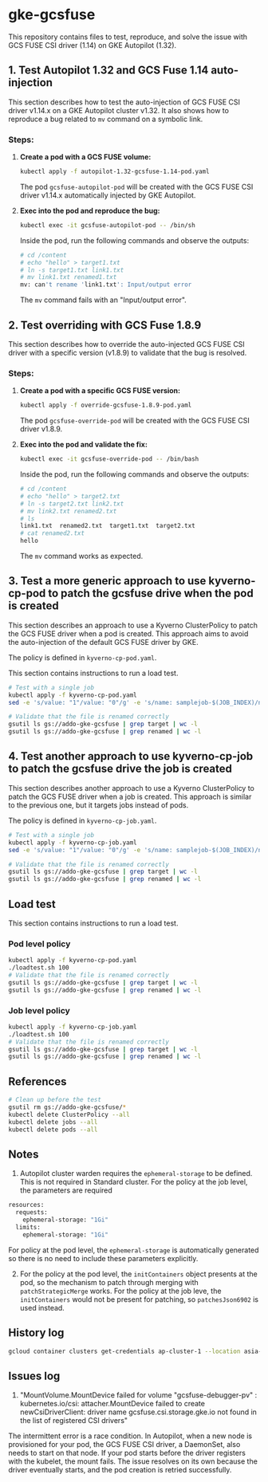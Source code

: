 # gke-gcsfuse

This repository contains files to test, reproduce, and solve the issue with GCS FUSE CSI driver (1.14) on GKE Autopilot (1.32).

## 1. Test Autopilot 1.32 and GCS Fuse 1.14 auto-injection

This section describes how to test the auto-injection of GCS FUSE CSI driver v1.14.x on a GKE Autopilot cluster v1.32.
It also shows how to reproduce a bug related to `mv` command on a symbolic link.

### Steps:

1.  **Create a pod with a GCS FUSE volume:**
    ```bash
    kubectl apply -f autopilot-1.32-gcsfuse-1.14-pod.yaml
    ```
    The pod `gcsfuse-autopilot-pod` will be created with the GCS FUSE CSI driver v1.14.x automatically injected by GKE Autopilot.

2.  **Exec into the pod and reproduce the bug:**
    ```bash
    kubectl exec -it gcsfuse-autopilot-pod -- /bin/sh
    ```
    Inside the pod, run the following commands and observe the outputs:
    ```bash
    # cd /content
    # echo "hello" > target1.txt
    # ln -s target1.txt link1.txt
    # mv link1.txt renamed1.txt
    mv: can't rename 'link1.txt': Input/output error
    ```
    The `mv` command fails with an "Input/output error".

## 2. Test overriding with GCS Fuse 1.8.9

This section describes how to override the auto-injected GCS FUSE CSI driver with a specific version (v1.8.9) to validate that the bug is resolved.

### Steps:

1.  **Create a pod with a specific GCS FUSE version:**
    ```bash
    kubectl apply -f override-gcsfuse-1.8.9-pod.yaml
    ```
    The pod `gcsfuse-override-pod` will be created with the GCS FUSE CSI driver v1.8.9.

2.  **Exec into the pod and validate the fix:**
    ```bash
    kubectl exec -it gcsfuse-override-pod -- /bin/bash
    ```
    Inside the pod, run the following commands and observe the outputs:
    ```bash
    # cd /content
    # echo "hello" > target2.txt
    # ln -s target2.txt link2.txt
    # mv link2.txt renamed2.txt
    # ls
    link1.txt  renamed2.txt  target1.txt  target2.txt
    # cat renamed2.txt
    hello
    ```
    The `mv` command works as expected.

## 3. Test a more generic approach to use kyverno-cp-pod to patch the gcsfuse drive when the pod is created

This section describes an approach to use a Kyverno ClusterPolicy to patch the GCS FUSE driver when a pod is created.
This approach aims to avoid the auto-injection of the default GCS FUSE driver by GKE.

The policy is defined in `kyverno-cp-pod.yaml`.

This section contains instructions to run a load test.
```bash
# Test with a single job
kubectl apply -f kyverno-cp-pod.yaml
sed -e 's/value: "1"/value: "0"/g' -e 's/name: samplejob-$(JOB_INDEX)/name: samplejob-0/g' samplejob.yaml | kubectl apply -f -

# Validate that the file is renamed correctly
gsutil ls gs://addo-gke-gcsfuse | grep target | wc -l
gsutil ls gs://addo-gke-gcsfuse | grep renamed | wc -l
```

## 4. Test another approach to use kyverno-cp-job to patch the gcsfuse drive the job is created

This section describes another approach to use a Kyverno ClusterPolicy to patch the GCS FUSE driver when a job is created.
This approach is similar to the previous one, but it targets jobs instead of pods.

The policy is defined in `kyverno-cp-job.yaml`.

```bash
# Test with a single job
kubectl apply -f kyverno-cp-job.yaml
sed -e 's/value: "1"/value: "0"/g' -e 's/name: samplejob-$(JOB_INDEX)/name: samplejob-0/g' samplejob.yaml | kubectl apply -f -

# Validate that the file is renamed correctly
gsutil ls gs://addo-gke-gcsfuse | grep target | wc -l
gsutil ls gs://addo-gke-gcsfuse | grep renamed | wc -l
```

## Load test

This section contains instructions to run a load test.

### Pod level policy

```bash
kubectl apply -f kyverno-cp-pod.yaml
./loadtest.sh 100
# Validate that the file is renamed correctly
gsutil ls gs://addo-gke-gcsfuse | grep target | wc -l
gsutil ls gs://addo-gke-gcsfuse | grep renamed | wc -l
```

### Job level policy

```bash
kubectl apply -f kyverno-cp-job.yaml
./loadtest.sh 100
# Validate that the file is renamed correctly
gsutil ls gs://addo-gke-gcsfuse | grep target | wc -l
gsutil ls gs://addo-gke-gcsfuse | grep renamed | wc -l
```

## References

```bash
# Clean up before the test
gsutil rm gs://addo-gke-gcsfuse/*
kubectl delete ClusterPolicy --all
kubectl delete jobs --all
kubectl delete pods --all
```

## Notes

1. Autopilot cluster warden requires the `ephemeral-storage` to be defined. This is not required in Standard cluster. For the policy at the job level, the parameters are required

```bash
resources:
  requests:
    ephemeral-storage: "1Gi"
  limits:
    ephemeral-storage: "1Gi"
```

For policy at the pod level, the `ephemeral-storage` is automatically generated so there is no need to include these parameters explicitly.

2. For the policy at the pod level, the `initContainers` object presents at the pod, so the mechanism to patch through merging with `patchStrategicMerge` works. For the policy at the job leve, the `initContainers` would not be present for patching, so `patchesJson6902` is used instead.

## History log

```bash
gcloud container clusters get-credentials ap-cluster-1 --location asia-southeast1
```

## Issues log

1. "MountVolume.MountDevice failed for volume "gcsfuse-debugger-pv" : kubernetes.io/csi: attacher.MountDevice failed to create newCsiDriverClient: driver name gcsfuse.csi.storage.gke.io not found in the list of registered CSI drivers"

The intermittent error is a race condition. In Autopilot, when a new node is provisioned for your pod, the GCS FUSE CSI driver, a DaemonSet, also needs to start on that node. If your pod starts before the driver registers with the kubelet, the mount fails. The issue resolves on its own because the driver eventually starts, and the pod creation is retried successfully.
